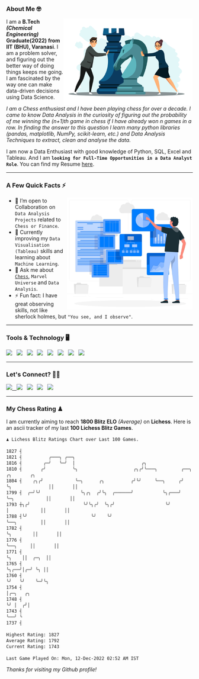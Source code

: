 ### About Me 🤓
<img align="right" alt="Coding" width="350" src="https://github.com/Laxman-Lakhan/Laxman-Lakhan/blob/master/Assets/Chess_Vector.jpg">   

I am a **B.Tech** _**(Chemical Engineering)**_ **Graduate(2022) from IIT (BHU), Varanasi**. I am a problem solver, and figuring out the better way of doing things keeps me going. I am fascinated by the way one can make data-driven decisions using Data Science. 

_I am a Chess enthusiast and I have been playing chess for over a decade. I came to know Data Analysis in the curiosity of figuring out the probability of me winning the (n+1)th game in chess if I have already won n games in a row. In finding the answer to this question I learn many python libraries (pandas, matplotlib, NumPy, scikit-learn, etc.) and Data Analysis Techniques to extract, clean and analyse the data._

I am now a Data Enthusiast with good knowledge of Python, SQL, Excel and Tableau. And I am **`looking for Full-Time Opportunities in a Data Analyst Role`**. You can find my Resume
 [here](https://drive.google.com/file/d/1UIOoogRLj5eGQFQBkuvMmTISZVdl2Ok7/view?usp=sharing).


---

### A Few Quick Facts ⚡️
<img align="right" alt="Coding" width="340" src="https://github.com/Laxman-Lakhan/Laxman-Lakhan/blob/master/Assets/Data_Vector.jpg">   

- 🤝 I’m open to Collaboration on `Data Analysis Projects` related to `Chess or Finance`.
- 📖 Currently improving my `Data Visualisation (Tableau)` skills and learning about `Machine Learning`.
- 💬 Ask me about [`Chess`](https://lichess.org/@/YourKingIsInDanger), `Marvel Universe` and `Data Analysis`.
- ⚡️ Fun fact: I have great observing skills, not like sherlock holmes, but `"You see, and I observe"`.

---
### Tools & Technology 🖥

<img src="https://img.shields.io/badge/Python-white?logo=Python&logoColor=ColorName&style=ShieldStyle" /> &nbsp;
<img src="https://img.shields.io/badge/MySQL-white?logo=MySQL&logoColor=ColorName&style=ShieldStyle" /> &nbsp;
<img src="https://img.shields.io/badge/Tableau-white?logo=Tableau&logoColor=ColorName&style=ShieldStyle" /> &nbsp;
<img src="https://img.shields.io/badge/Excel-white?logo=Microsoft+Excel&logoColor=196F3D&style=ShieldStyle" /> &nbsp;
<img src="https://img.shields.io/badge/Jupyter-white?logo=Jupyter&logoColor=ColorName&style=ShieldStyle" /> &nbsp;
<img src="https://img.shields.io/badge/pandas-white?logo=Pandas&logoColor=000080&style=ShieldStyle" /> &nbsp;
<img src="https://img.shields.io/badge/numpy-white?logo=Numpy&logoColor=85C1E9&style=ShieldStyle" /> &nbsp;
<img src="https://img.shields.io/badge/scikit learn-white?logo=Scikit+Learn&logoColor=ColorName&style=ShieldStyle" /> &nbsp;



---

### Let's Connect? 🫳🏻

<a href="mailto:laxmansingh.lakhan@gmail.com"> <img src="https://img.icons8.com/fluent/48/000000/gmail.png" width="3.5%"/> &nbsp;
[<img src="https://img.icons8.com/color/48/000000/linkedin.png" width="3.5%"/>](https://www.linkedin.com/in/laxman-lakhan/)  &nbsp;
[<img src="https://img.icons8.com/fluent/48/000000/facebook-new.png" width="3.5%"/>](https://www.facebook.com/s.laxmanlakhan/)  &nbsp;
[<img src="https://img.icons8.com/fluent/48/000000/instagram-new.png" width="3.5%"/>](https://www.instagram.com/laxman.lakhan/)  &nbsp;
[<img src="https://img.icons8.com/color/48/000000/twitter.png" width="3.5%"/>](https://twitter.com/laxman__lakhan)  &nbsp;

 ---
  
### My Chess Rating ♟
  
I am currently aiming to reach **1800 Blitz ELO** *(Average)* on **Lichess**. Here is an ascii tracker of my last **100 Lichess Blitz Games**.

  ```
  ♟︎ 𝙻𝚒𝚌𝚑𝚎𝚜𝚜 𝙱𝚕𝚒𝚝𝚣 𝚁𝚊𝚝𝚒𝚗𝚐𝚜 𝙲𝚑𝚊𝚛𝚝 𝚘𝚟𝚎𝚛 𝙻𝚊𝚜𝚝 𝟷00 𝙶𝚊𝚖𝚎𝚜.
  
1827 ┤
1821 ┤          ╭───╮ ╭──╮
1816 ┤        ╭─╯   ╰─╯  │                         ╭╮
1810 ┤       ╭╯          ╰╮                     ╭╮╭╯╰───╮         ╭──╮               ╭╮       ╭╮
1804 ┤    ╭╮╭╯            ╰─╮      ╭╮          ╭╯╰╯     ╰──╮     ╭╯  ╰╮              ││       ││
1799 ┤  ╭─╯╰╯               ╰╮╭╮  ╭╯╰╮  ╭──────╯           ╰╮╭───╯    ╰─╮            ││       ││
1793 ┼╮╭╯                    ╰╯╰╮╭╯  ╰╮╭╯                   ╰╯          │            ││       ││
1788 ┤╰╯                        ╰╯    ╰╯                                ╰──╮         ││       ││
1782 ┤                                                                     ╰╮        ││       ││
1776 ┤                                                                      ╰──╮     ││       ││
1771 ┤                                                                         ╰╮    ││  ╭─╮  ││
1765 ┤                                                                          ╰╮╭──╯│╭─╯ ╰╮ ││
1760 ┤                                                                           ╰╯   ╰╯    ╰─╯╰╮
1754 ┤                                                                                          │╭─╮   ╭╮
1748 ┤                                                                                          ╰╯ │  ╭╯│
1743 ┤                                                                                             ╰──╯ ╰
1737 ┤ 

Highest Rating: 1827
Average Rating: 1792
Current Rating: 1743 

Last Game Played On: Mon, 12-Dec-2022 02:52 AM IST
  ```
  
  
*Thanks for visiting my Github profile!*
